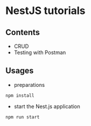 # NestJS tutorials
## Contents
* CRUD
* Testing with Postman
## Usages
* preparations
```
npm install
```

* start the Nest.js application
```
npm run start
```